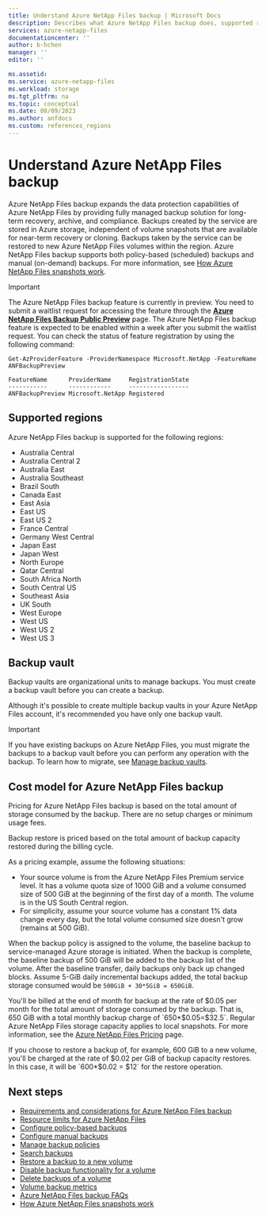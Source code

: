 ```yaml
---
title: Understand Azure NetApp Files backup | Microsoft Docs
description: Describes what Azure NetApp Files backup does, supported regions, and the cost model.  
services: azure-netapp-files
documentationcenter: ''
author: b-hchen
manager: ''
editor: ''

ms.assetid:
ms.service: azure-netapp-files
ms.workload: storage
ms.tgt_pltfrm: na
ms.topic: conceptual
ms.date: 08/09/2023
ms.author: anfdocs
ms.custom: references_regions
---
```


# Understand Azure NetApp Files backup

Azure NetApp Files backup expands the data protection capabilities of Azure NetApp Files by providing fully managed backup solution for long-term recovery, archive, and compliance. Backups created by the service are stored in Azure storage, independent of volume snapshots that are available for near-term recovery or cloning. Backups taken by the service can be restored to new Azure NetApp Files volumes within the region. Azure NetApp Files backup supports both policy-based (scheduled) backups and manual (on-demand) backups. For more information, see [How Azure NetApp Files snapshots work](snapshots-introduction.md).

> [!IMPORTANT]
> The Azure NetApp Files backup feature is currently in preview. You need to submit a waitlist request for accessing the feature through the **[Azure NetApp Files Backup Public Preview](https://aka.ms/anfbackuppreviewsignup)** page. The Azure NetApp Files backup feature is expected to be enabled within a week after you submit the waitlist request. You can check the status of feature registration by using the following command: 
>
> ```azurepowershell-interactive
> Get-AzProviderFeature -ProviderNamespace Microsoft.NetApp -FeatureName ANFBackupPreview                                                      
> 
> FeatureName      ProviderName     RegistrationState   
> -----------      ------------     -----------------   
> ANFBackupPreview Microsoft.NetApp Registered
> ```

## Supported regions 

Azure NetApp Files backup is supported for the following regions:   

* Australia Central
* Australia Central 2
* Australia East
* Australia Southeast
* Brazil South
* Canada East
* East Asia
* East US
* East US 2
* France Central
* Germany West Central
* Japan East
* Japan West
* North Europe
* Qatar Central
* South Africa North
* South Central US
* Southeast Asia
* UK South
* West Europe
* West US
* West US 2
* West US 3

## Backup vault 

Backup vaults are organizational units to manage backups. You must create a backup vault before you can create a backup. 

Although it's possible to create multiple backup vaults in your Azure NetApp Files account, it's recommended you have only one backup vault.

>[!IMPORTANT]
>If you have existing backups on Azure NetApp Files, you must migrate the backups to a backup vault before you can perform any operation with the backup. To learn how to migrate, see [Manage backup vaults](backup-vault-manage.md#migrate-backups-to-a-backup-vault).

## Cost model for Azure NetApp Files backup

Pricing for Azure NetApp Files backup is based on the total amount of storage consumed by the backup. There are no setup charges or minimum usage fees. 

Backup restore is priced based on the total amount of backup capacity restored during the billing cycle.

As a pricing example, assume the following situations:

* Your source volume is from the Azure NetApp Files Premium service level. It has a volume quota size of 1000 GiB and a volume consumed size of 500 GiB at the beginning of the first day of a month. The volume is in the US South Central region.
* For simplicity, assume your source volume has a constant 1% data change every day, but the total volume consumed size doesn't grow (remains at 500 GiB).

When the backup policy is assigned to the volume, the baseline backup to service-managed Azure storage is initiated. When the backup is complete, the baseline backup of 500 GiB will be added to the backup list of the volume. After the baseline transfer, daily backups only back up changed blocks. Assume 5-GiB daily incremental backups added, the total backup storage consumed would be `500GiB + 30*5GiB = 650GiB`.

You'll be billed at the end of month for backup at the rate of $0.05 per month for the total amount of storage consumed by the backup.  That is, 650 GiB with a total monthly backup charge of `650*$0.05=$32.5`. Regular Azure NetApp Files storage capacity applies to local snapshots. For more information, see the [Azure NetApp Files Pricing](https://azure.microsoft.com/pricing/details/netapp/) page.

If you choose to restore a backup of, for example, 600 GiB to a new volume, you'll be charged at the rate of $0.02 per GiB of backup capacity restores. In this case, it will be `600*$0.02 = $12` for the restore operation. 

## Next steps

* [Requirements and considerations for Azure NetApp Files backup](backup-requirements-considerations.md) 
* [Resource limits for Azure NetApp Files](azure-netapp-files-resource-limits.md)
* [Configure policy-based backups](backup-configure-policy-based.md)
* [Configure manual backups](backup-configure-manual.md)
* [Manage backup policies](backup-manage-policies.md)
* [Search backups](backup-search.md)
* [Restore a backup to a new volume](backup-restore-new-volume.md)
* [Disable backup functionality for a volume](backup-disable.md)
* [Delete backups of a volume](backup-delete.md)
* [Volume backup metrics](azure-netapp-files-metrics.md#volume-backup-metrics)
* [Azure NetApp Files backup FAQs](faq-backup.md)
* [How Azure NetApp Files snapshots work](snapshots-introduction.md)


